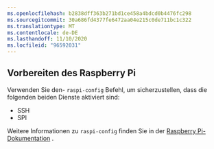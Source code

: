 ```yaml
---
ms.openlocfilehash: b2838dff363b271bd1ce458a4bdcd0b4476fc298
ms.sourcegitcommit: 30a686fd4377fe6472aa04e215c0de711bc1c322
ms.translationtype: MT
ms.contentlocale: de-DE
ms.lasthandoff: 11/10/2020
ms.locfileid: "96592031"
---
```

## <a name="prepare-the-raspberry-pi"></a>Vorbereiten des Raspberry Pi

Verwenden Sie den- `raspi-config` Befehl, um sicherzustellen, dass die folgenden beiden Dienste aktiviert sind:

- SSH
- SPI

Weitere Informationen zu `raspi-config` finden Sie in der [Raspberry Pi-Dokumentation](https://www.raspberrypi.org/documentation/configuration/raspi-config.md) <span class="docon docon-navigate-external x-hidden-focus"></span> .
